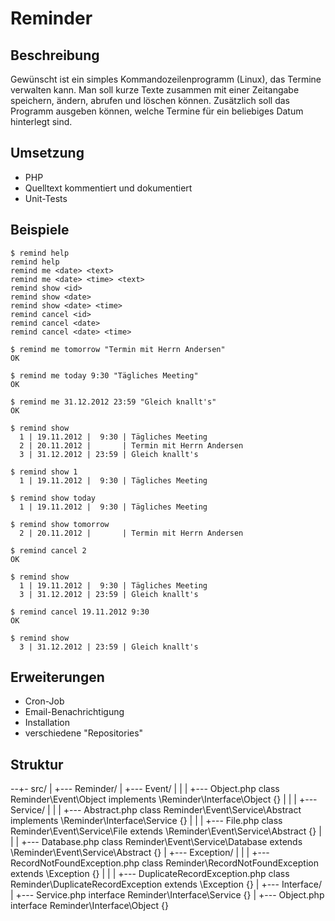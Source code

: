 # Reminder

## Beschreibung
Gewünscht ist ein simples Kommandozeilenprogramm (Linux), das Termine verwalten kann. Man soll kurze Texte zusammen mit einer Zeitangabe speichern, ändern, abrufen und löschen können. Zusätzlich soll das Programm ausgeben können, welche Termine für ein beliebiges Datum hinterlegt sind.

## Umsetzung
* PHP
* Quelltext kommentiert und dokumentiert
* Unit-Tests

## Beispiele
    $ remind help
    remind help
    remind me <date> <text>
    remind me <date> <time> <text>
    remind show <id>
    remind show <date>
    remind show <date> <time>
    remind cancel <id>
    remind cancel <date>
    remind cancel <date> <time>

    $ remind me tomorrow "Termin mit Herrn Andersen"
    OK

    $ remind me today 9:30 "Tägliches Meeting"
    OK

    $ remind me 31.12.2012 23:59 "Gleich knallt's"
    OK

    $ remind show
      1 | 19.11.2012 |  9:30 | Tägliches Meeting
      2 | 20.11.2012 |       | Termin mit Herrn Andersen
      3 | 31.12.2012 | 23:59 | Gleich knallt's

    $ remind show 1
      1 | 19.11.2012 |  9:30 | Tägliches Meeting

    $ remind show today
      1 | 19.11.2012 |  9:30 | Tägliches Meeting

    $ remind show tomorrow
      2 | 20.11.2012 |       | Termin mit Herrn Andersen

    $ remind cancel 2
    OK

    $ remind show
      1 | 19.11.2012 |  9:30 | Tägliches Meeting
      3 | 31.12.2012 | 23:59 | Gleich knallt's

    $ remind cancel 19.11.2012 9:30
    OK

    $ remind show
      3 | 31.12.2012 | 23:59 | Gleich knallt's

## Erweiterungen
* Cron-Job
* Email-Benachrichtigung
* Installation
* verschiedene "Repositories"

## Struktur
--+- src/
  |
  +--- Reminder/
     |
     +--- Event/
     |  |
     |  +--- Object.php						class Reminder\Event\Object implements \Reminder\Interface\Object {}
     |  |
     |  +--- Service/
     |     |
     |     +--- Abstract.php				class Reminder\Event\Service\Abstract implements \Reminder\Interface\Service {}
     |     |
     |     +--- File.php					class Reminder\Event\Service\File extends \Reminder\Event\Service\Abstract {}
     |     |
     |     +--- Database.php				class Reminder\Event\Service\Database extends \Reminder\Event\Service\Abstract {}
     |
     +--- Exception/
     |  |
     |  +--- RecordNotFoundException.php	class Reminder\RecordNotFoundException extends \Exception {}
     |  |
     |  +--- DuplicateRecordException.php	class Reminder\DuplicateRecordException extends \Exception {}
     |
     +--- Interface/
        |
        +--- Service.php					interface Reminder\Interface\Service {}
        |
        +--- Object.php						interface Reminder\Interface\Object {}


